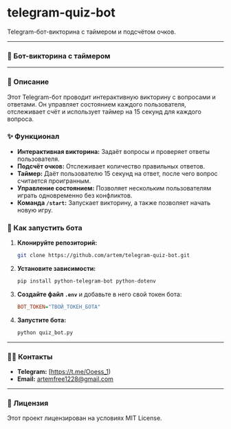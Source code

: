 # telegram-quiz-bot
Telegram-бот-викторина с таймером и подсчётом очков.

-----

### 🧠 Бот-викторина с таймером

-----

### 📝 Описание

Этот Telegram-бот проводит интерактивную викторину с вопросами и ответами. Он управляет состоянием каждого пользователя, отслеживает счёт и использует таймер на 15 секунд для каждого вопроса.

### ✨ Функционал

  * **Интерактивная викторина:** Задаёт вопросы и проверяет ответы пользователя.
  * **Подсчёт очков:** Отслеживает количество правильных ответов.
  * **Таймер:** Даёт пользователю 15 секунд на ответ, после чего вопрос считается проигранным.
  * **Управление состоянием:** Позволяет нескольким пользователям играть одновременно без конфликтов.
  * **Команда `/start`:** Запускает викторину, а также позволяет начать новую игру.

### 🚀 Как запустить бота

1.  **Клонируйте репозиторий:**
    ```bash
    git clone https://github.com/artem/telegram-quiz-bot.git
    ```
2.  **Установите зависимости:**
    ```bash
    pip install python-telegram-bot python-dotenv
    ```
3.  **Создайте файл `.env`** и добавьте в него свой токен бота:
    ```ini
    BOT_TOKEN="ТВОЙ_ТОКЕН_БОТА"
    ```
4.  **Запустите бота:**
    ```bash
    python quiz_bot.py
    ```

-----

### 👨‍💻 Контакты

  * **Telegram:** [https://t.me/Ooess_1)
  * **Email:** [artemfree1228@gmail.com](mailto:artemfree1228@gmail.com)

-----

### 📄 Лицензия

Этот проект лицензирован на условиях MIT License.
